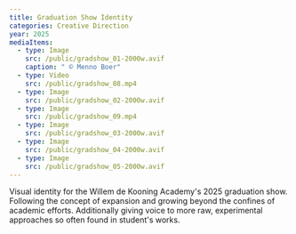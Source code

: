 ```yaml
---
title: Graduation Show Identity
categories: Creative Direction
year: 2025
mediaItems:
  - type: Image
    src: /public/gradshow_01-2000w.avif
    caption: " © Menno Boer"
  - type: Video
    src: /public/gradshow_08.mp4
  - type: Image
    src: /public/gradshow_02-2000w.avif
  - type: Image
    src: /public/gradshow_09.mp4
  - type: Image
    src: /public/gradshow_03-2000w.avif
  - type: Image
    src: /public/gradshow_04-2000w.avif
  - type: Image
    src: /public/gradshow_05-2000w.avif
---
```

Visual identity for the Willem de Kooning Academy's 2025 graduation show. Following the concept of expansion and growing beyond the confines of academic efforts. Additionally giving voice to more raw, experimental approaches so often found in student's works.
